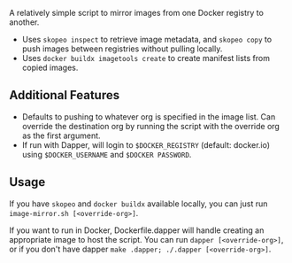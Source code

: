 A relatively simple script to mirror images from one Docker registry to another.
* Uses `skopeo inspect` to retrieve image metadata, and `skopeo copy` to push images between registries without pulling locally.
* Uses `docker buildx imagetools create` to create manifest lists from copied images. 

Additional Features
---
* Defaults to pushing to whatever org is specified in the image list. Can override the destination org by running the script with the override org as the first argument.
* If run with Dapper, will login to `$DOCKER_REGISTRY` (default: docker.io) using `$DOCKER_USERNAME` and `$DOCKER PASSWORD`.

Usage
---
If you have `skopeo` and `docker buildx` available locally, you can just run `image-mirror.sh [<override-org>]`.

If you want to run in Docker, Dockerfile.dapper will handle creating an appropriate image to host the script. 
You can run `dapper [<override-org>]`, or if you don't have dapper `make .dapper; ./.dapper [<override-org>]`.
